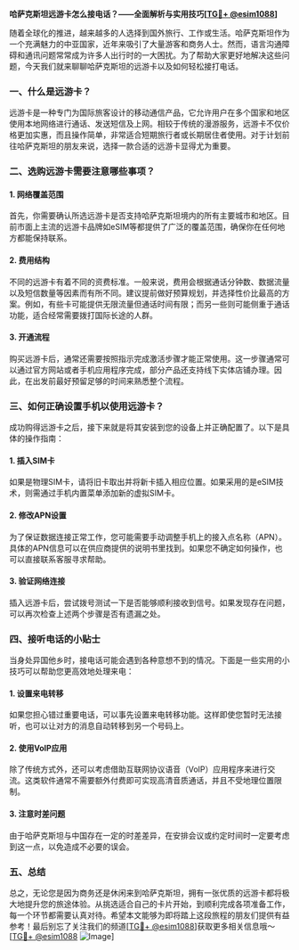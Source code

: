 **哈萨克斯坦远游卡怎么接电话？——全面解析与实用技巧[[TG💪+ @esim1088](https://t.me/s/esim1088)]**

随着全球化的推进，越来越多的人选择到国外旅行、工作或生活。哈萨克斯坦作为一个充满魅力的中亚国家，近年来吸引了大量游客和商务人士。然而，语言沟通障碍和通讯问题常常成为许多人出行时的一大困扰。为了帮助大家更好地解决这些问题，今天我们就来聊聊哈萨克斯坦的远游卡以及如何轻松接打电话。

### 一、什么是远游卡？

远游卡是一种专门为国际旅客设计的移动通信产品，它允许用户在多个国家和地区使用本地网络进行通话、发送短信及上网。相较于传统的漫游服务，远游卡不仅价格更加实惠，而且操作简单，非常适合短期旅行者或长期居住者使用。对于计划前往哈萨克斯坦的朋友来说，选择一款合适的远游卡显得尤为重要。

### 二、选购远游卡需要注意哪些事项？

#### 1. 网络覆盖范围
首先，你需要确认所选远游卡是否支持哈萨克斯坦境内的所有主要城市和地区。目前市面上主流的远游卡品牌如eSIM等都提供了广泛的覆盖范围，确保你在任何地方都能保持联系。

#### 2. 费用结构
不同的远游卡有着不同的资费标准。一般来说，费用会根据通话分钟数、数据流量以及短信数量等因素而有所不同。建议提前做好预算规划，并选择性价比最高的方案。例如，有些卡可能提供无限流量但通话时间有限；而另一些则可能侧重于通话功能，适合经常需要拨打国际长途的人群。

#### 3. 开通流程
购买远游卡后，通常还需要按照指示完成激活步骤才能正常使用。这一步骤通常可以通过官方网站或者手机应用程序完成，部分产品还支持线下实体店铺办理。因此，在出发前最好预留足够的时间来熟悉整个流程。

### 三、如何正确设置手机以使用远游卡？

成功购得远游卡之后，接下来就是将其安装到您的设备上并正确配置了。以下是具体的操作指南：

#### 1. 插入SIM卡
如果是物理SIM卡，请将旧卡取出并将新卡插入相应位置。如果采用的是eSIM技术，则需通过手机内置菜单添加新的虚拟SIM卡。

#### 2. 修改APN设置
为了保证数据连接正常工作，您可能需要手动调整手机上的接入点名称（APN）。具体的APN信息可以在供应商提供的说明书里找到。如果您不确定如何操作，也可以直接联系客服寻求帮助。

#### 3. 验证网络连接
插入远游卡后，尝试拨号测试一下是否能够顺利接收到信号。如果发现存在问题，可以再次检查上述两个步骤是否有遗漏之处。

### 四、接听电话的小贴士

当身处异国他乡时，接电话可能会遇到各种意想不到的情况。下面是一些实用的小技巧可以帮助您更高效地处理来电：

#### 1. 设置来电转移
如果您担心错过重要电话，可以事先设置来电转移功能。这样即使您暂时无法接听，也可以让对方的消息自动转移到另一个号码上。

#### 2. 使用VoIP应用
除了传统方式外，还可以考虑借助互联网协议语音（VoIP）应用程序来进行交流。这类软件通常不需要额外付费即可实现高清音质通话，并且不受地理位置限制。

#### 3. 注意时差问题
由于哈萨克斯坦与中国存在一定的时差差异，在安排会议或约定时间时一定要考虑到这一点，以免造成不必要的误会。

### 五、总结

总之，无论您是因为商务还是休闲来到哈萨克斯坦，拥有一张优质的远游卡都将极大地提升您的旅途体验。从挑选适合自己的卡片开始，到顺利完成各项准备工作，每一个环节都需要认真对待。希望本文能够为即将踏上这段旅程的朋友们提供有益参考！最后别忘了关注我们的频道[[TG💪+ @esim1088](https://t.me/s/esim1088)]获取更多相关信息哦～ [[TG💪+ @esim1088](https://t.me/s/esim1088) ![Image](https://i.postimg.cc/4NQfJmqS/Snipaste-2025-05-13-00-14-12.png)]